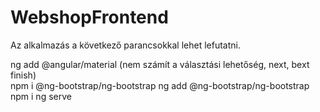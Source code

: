 # WebshopFrontend

Az alkalmazás a következő parancsokkal lehet lefutatni.

ng add @angular/material (nem számít a választási lehetőség, next, bext finish)    
npm i @ng-bootstrap/ng-bootstrap 
ng add @ng-bootstrap/ng-bootstrap
npm i
ng serve
